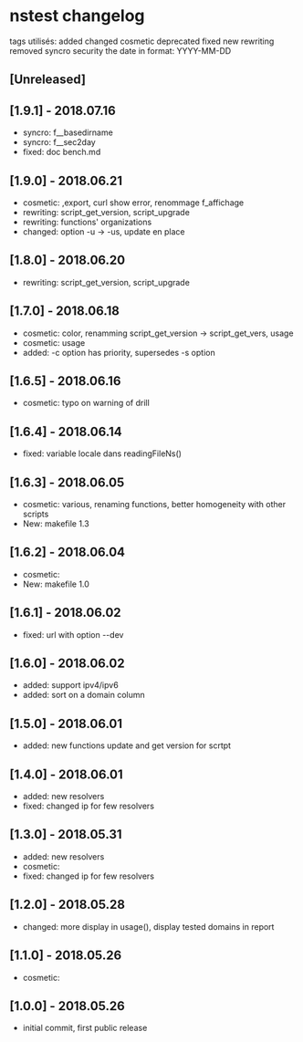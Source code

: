 # nstest changelog

tags utilisés: added  changed  cosmetic  deprecated  fixed  new rewriting  removed  syncro  security
the date in format: YYYY-MM-DD

## [Unreleased]





## [1.9.1] - 2018.07.16

* syncro: f__basedirname
* syncro: f__sec2day
* fixed: doc bench.md

## [1.9.0] - 2018.06.21

* cosmetic: ,export, curl show error, renommage f_affichage
* rewriting: script_get_version, script_upgrade
* rewriting: functions' organizations
* changed: option -u -> -us, update en place


## [1.8.0] - 2018.06.20

* rewriting: script_get_version, script_upgrade

## [1.7.0] - 2018.06.18

* cosmetic: color, renamming script_get_version -> script_get_vers, usage
* cosmetic: usage
* added: -c option has priority, supersedes -s option  

## [1.6.5] - 2018.06.16

* cosmetic: typo on warning of drill

## [1.6.4] - 2018.06.14
* fixed: variable locale dans readingFileNs()

## [1.6.3] - 2018.06.05
* cosmetic: various, renaming functions, better homogeneity with other scripts
* New: makefile 1.3

## [1.6.2] - 2018.06.04
* cosmetic:
* New: makefile 1.0

## [1.6.1] - 2018.06.02
* fixed: url with option --dev

## [1.6.0] - 2018.06.02
* added: support ipv4/ipv6
* added: sort on a domain column

## [1.5.0] - 2018.06.01
* added: new functions update and get version for scrtpt

## [1.4.0] - 2018.06.01
* added: new resolvers
* fixed: changed ip for few resolvers

## [1.3.0] - 2018.05.31
* added: new resolvers
* cosmetic:
* fixed: changed ip for few resolvers

## [1.2.0] - 2018.05.28
* changed: more display in usage(), display tested domains in report

## [1.1.0] - 2018.05.26
* cosmetic:

## [1.0.0] - 2018.05.26
* initial commit, first public release 

